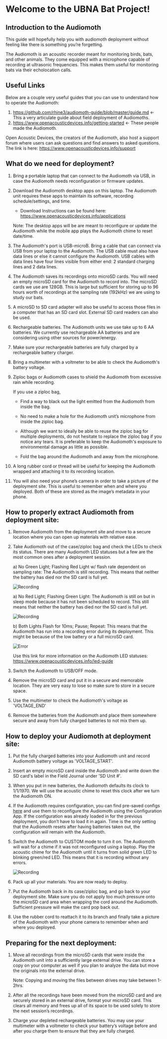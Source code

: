 # Welcome to the UBNA Bat Project!

## Introduction to the Audiomoth

This guide will hopefully help you with audiomoth deployment without feeling like there is something you’re forgetting.

The Audiomoth is an acoustic recorder meant for monitoring birds, bats, and other animals. They come equipped with a microphone capable of recording at ultrasonic frequencies. This makes them useful for monitoring bats via their echolocation calls.

## Useful Links

Below are a couple very useful guides that you can use to understand how to operate the Audiomoth:
1) https://github.com/rhine3/audiomoth-guide/blob/master/guide.md <- This a very articulate guide about field deployment of Audiomoths.
2) https://www.openacousticdevices.info/getting-started <- These people made the Audiomoth.

Open Acoustic Devices, the creators of the Audiomoth, also host a support forum where users can ask questions and find answers to asked questions. 
	The link is here: https://www.openacousticdevices.info/support

## What do we need for deployment?

1) Bring a portable laptop that can connect to the Audiomoth via USB, in case the Audiomoth needs reconfiguration or firmware updates.

2) Download the Audiomoth desktop apps on this laptop. The Audiomoth unit requires these apps to maintain its software, recording schedule/settings, and time.
	
	- Download Instructions can be found here: https://www.openacousticdevices.info/applications

	Note: The desktop apps will be are meant to reconfigure or update the Audiomoth while the mobile app plays the Audiomoth chime to reset date/time.

3) The Audiomoth's port is USB-microB. Bring a cable that can connect via USB from your laptop to the Audiomoth. The USB cable must also have data lines or else it cannot configure the Audiomoth. USB cables with data lines have four lines visible from either end: 2 standard charging lines and 2 data lines.

3) The Audiomoth saves its recordings onto microSD cards. You will need an empty microSD card for the Audiomoth to record into. The microSD cards we use are 128GB. This is large but sufficient for storing up to 96 hours worth of recordings at the sampling rate (192kHz) we are using to study our bats. 

4) A microSD to SD card adapter will also be useful to access those files in a computer that has an SD card slot. External SD card readers can also be used.

5) Rechargeable batteries. The Audiomoth units we use take up to 6 AA batteries. We currently use rechargeable AA batteries and are considering using other sources for power/energy.

6) Make sure your rechargeable batteries are fully charged by a rechargeable battery charger.

7) Bring a multimeter with a voltmeter to be able to check the Audiomoth's battery voltage.

8) Ziploc bags or Audiomoth cases to shield the Audiomoth from excessive rain while recording.

	If you use a ziploc bag, 

	- Find a way to black out the light emitted from the Audiomoth from inside the bag.

	- No need to make a hole for the Audiomoth unit’s microphone from inside the ziploc bag.

	- Although we want to ideally be able to reuse the ziploc bag for multiple deployments, do not hesitate to replace the ziploc bag if you notice any tears. It is preferable to keep the Audiomoth's exposure to environmental damage as little as possible.

	- Fold the bag around the Audiomoth and away from the microphone.

9) A long rubber cord or thread will be useful for keeping the Audiomoth wrapped and attaching it to its recording location.

10) You will also need your phone’s camera in order to take a picture of the deployment site. This is useful to remember when and where you deployed. Both of these are stored as the image’s metadata in your phone.

## How to properly extract Audiomoth from deployment site:

1) Remove Audiomoth from the deployment site and move to a secure location where you can open up materials with relative ease.

2) Take Audiomoth out of the case/ziploc bag and check the LEDs to check its status. There are many Audiomoth LED statuses but a few are the most common ones after a deployment session.
	
	a) No Green Light; Flashing Red Light w/ flash rate dependent on sampling rate: The Audiomoth is still recording. This means that neither the battery has died nor the SD card is full yet.
	
	![Recording](/DeploymentGuide/CommonLEDs/on_recording.png)
	
	a) No Red Light; Flashing Green Light: The Audiomoth is still on but in sleep mode because it has not been scheduled to record. This still means that neither the battery has died nor the SD card is full yet.
	
	![Recording](/DeploymentGuide/CommonLEDs/on_sleep.png)

	b) Both Lights Flash for 10ms; Pause; Repeat: This means that the Audiomoth has run into a recording error during its deployment. This might be because of the low battery or a full microSD card.
	
	![Error](/DeploymentGuide/CommonLEDs/error.png)
		
	Use this link for more information on the Audiomoth LED statuses:
https://www.openacousticdevices.info/led-guide

3) Switch the Audiomoth to USB/OFF mode.

4) Remove the microSD card and put it in a secure and memorable location. They are very easy to lose so make sure to store in a secure space.

5) Use the multimeter to check the Audiomoth's voltage as 'VOLTAGE_END'

6) Remove the batteries from the Audiomoth and place them somewhere secure and away from fully charged batteries to not mix them up.

## How to deploy your Audiomoth at deployment site:

1) Put the fully charged batteries into your Audiomoth unit and record Audiomoth battery voltage as 'VOLTAGE_START'.

2) Insert an empty microSD card inside the Audiomoth and write down the SD card's label in the Field Journal under 'SD Unit #'.

3) When you put in new batteries, the Audiomoth defaults its clock to 1/1/1970. We will use the acoustic chime to reset this clock after we turn the Audiomoth ON.

4) If the Audiomoth requires configuration, you can find pre-saved configs [here](/ConfigurationDetails) and use them to reconfigure the Audiomoth using the Configuration App. If the configuration was already loaded in for the previous deployment, you don’t have to load it in again. Time is the only setting that the Audiomoth resets after having batteries taken out, the configuration will remain with the Audiomoth.

5) Switch the Audiomoth to CUSTOM mode to turn it on. The Audiomoth will wait for a chime if it was not reconfigured using a laptop. Play the acoustic chime for the Audiomoth until it turns from solid green LED to blinking green/red LED. This means that it is recording without any errors.

	![Recording](/DeploymentGuide/CommonLEDs/on.png)

6) Pack up all your materials. You are now ready to deploy.
		
7) Put the Audiomoth back in its case/ziploc bag, and go back to your deployment site. Make sure you do not apply too much pressure onto the microSD card area when wrapping the cord around the Audiomoth. Sufficient pressure will make the card pop back out.

8) Use the rubber cord to reattach it to its branch and finally take a picture of the Audiomoth with your phone camera to remember when and where you deployed.

## Preparing for the next deployment:

1) Move all recordings from the microSD cards that were inside the Audiomoth unit into a sufficiently large external drive. You can store a copy on your computer as well if you plan to analyze the data but move the originals into the external drive.

	Note: Copying and moving the files between drives may take between 1-2hrs.

2) After all the recordings have been moved from the microSD card and are securely stored in an external drive, format your microSD card. This clears all memory and frees up all of its space to be used solely to store the next session’s recordings.

3) Charge your depleted rechargeable batteries. You may use your multimeter with a voltmeter to check your battery’s voltage before and after you charge them to ensure that they are fully charged. 

